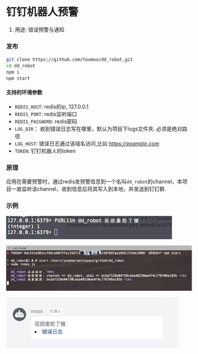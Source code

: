 钉钉机器人预警
===========

1. 用途: 错误预警与通知


### 发布

```bash
git clone https://github.com/Youmoo/dd_robot.git
cd dd_robot
npm i
npm start
```

#### 支持的环境参数

- `REDIS_HOST`: redis的ip, 127.0.0.1
- `REDIS_PORT`: redis监听端口
- `REDIS_PASSWORD`: redis密码
- `LOG_DIR`： 收到错误日志写在哪里，默认为项目下logs文件夹. 必须是绝对路径
- `LOG_HOST`: 错误日志通过该域名访问,比如 *https://example.com*
- `TOKEN`: 钉钉机器人的token

### 原理

应用在需要预警时，通过redis发预警信息到一个名叫`dd_robot`的channel，本项目一直监听该channel，收到信息后将其写入到本地，并发送到钉钉群.


### 示例

![](terminal.png)

![](app.png)

![](钉钉.png)
